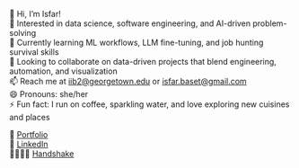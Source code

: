 👋 Hi, I’m Isfar!  
👀 Interested in data science, software engineering, and AI-driven problem-solving  
🌱 Currently learning ML workflows, LLM fine-tuning, and job hunting survival skills  
🚀 Looking to collaborate on data-driven projects that blend engineering, automation, and visualization  
📫 Reach me at [iib2@georgetown.edu](mailto:iib2@georgetown.edu) or [isfar.baset@gmail.com](mailto:isfar.baset@gmail.com)  
😄 Pronouns: she/her  
⚡ Fun fact: I run on coffee, sparkling water, and love exploring new cuisines and places  

🔗 [Portfolio](https://isfarbaset.georgetown.domains/dsan-website/_site/)  
💼 [LinkedIn](https://linkedin.com/in/isfarbaset)  
🫱🏼‍🫲🏽 [Handshake](https://georgetown.joinhandshake.com/profiles/ck7gh6)

<!---
isfarbaset/isfarbaset is a ✨ special ✨ repository because its `README.md` (this file) appears on your GitHub profile.
You can click the Preview link to take a look at your changes.
--->
